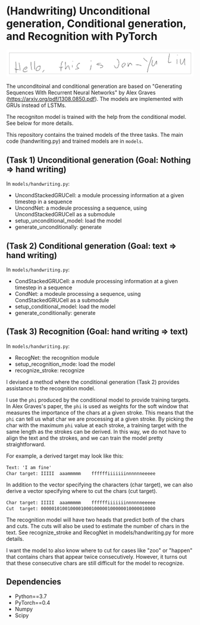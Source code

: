 (Handwriting) Unconditional generation, Conditional generation, and Recognition with PyTorch
============================================================================================

![Generated](images/sample.png)

The unconditoinal and conditional generation are based on "Generating Sequences With Recurrent Neural Networks" by Alex Graves (https://arxiv.org/pdf/1308.0850.pdf). The models are implemented with GRUs instead of LSTMs.

The recogniton model is trained with the help from the conditional model. See below for more details.

This repository contains the trained models of the three tasks. The main code (handwriting.py) and trained models are in `models`. 


(Task 1) Unconditional generation (Goal: Nothing => hand writing)
-----------------------------------------------------------------
In `models/handwriting.py`:
* UncondStackedGRUCell: a module processing information at a given timestep in a sequence
* UncondNet: a modeule processing a sequence, using UncondStackedGRUCell as a submodule
* setup_unconditional_model: load the model
* generate_unconditionally: generate


(Task 2) Conditional generation (Goal: text => hand writing)
------------------------------------------------------------
In `models/handwriting.py`:
* CondStackedGRUCell: a module processing information at a given timestep in a sequence
* CondNet: a modeule processing a sequence, using CondStackedGRUCell as a submodule
* setup_conditional_model: load the model
* generate_conditionally: generate


(Task 3) Recognition (Goal: hand writing => text)
-------------------------------------------------
In `models/handwriting.py`:
* RecogNet: the recognition module 
* setup_recognition_mode: load the model
* recognize_stroke: recognize

I devised a method where the conditional generation (Task 2) provides assistance to the recognition model. 

I use the `phi` produced by the conditional model to provide training targets. In Alex Graves's paper, the `phi` is used as weights for the soft window that measures the importance of the chars at a given stroke. This means that the `phi` can tell us what char we are processing at a given stroke. By picking the char with the maximum `phi` value at each stroke, a training target with the same length as the strokes can be derived. In this way, we do not have to align the text and the strokes, and we can train the model pretty straightforward.

For example, a derived target may look like this:

```
Text: 'I am fine'  
Char target: IIIII  aaammmmm    ffffffiiiiiiinnnnnneeeee
```

In addition to the vector specifying the characters (char target), we can also derive a vector specifying where to cut the chars (cut target).

```
Char target: IIIII  aaammmmm    ffffffiiiiiiinnnnnneeeee  
Cut  target: 0000010100100001000100000100000010000010000
```

The recognition model will have two heads that predict both of the chars and cuts.
 The cuts will also be used to estimate the number of chars in the text. See recognize_stroke and RecogNet in models/handwriting.py for more details.

I want the model to also know where to cut for cases like "zoo" or "happen" that contains chars that appear twice consecutively. However, it turns out that these consecutive chars are still difficult for the model to recognize.


Dependencies
------------
* Python==3.7   
* PyTorch==0.4   
* Numpy   
* Scipy
